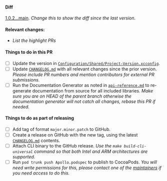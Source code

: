 #### Diff
[1.0.2...main](https://github.com/apollographql/apollo-ios/compare/1.0.2...main). _Change this to show the diff since the last version._

#### Relevant changes:
* _List the highlight PRs_

#### Things to do in this PR
- [ ] Update the version in [`Configuration/Shared/Project-Version.xcconfig`](https://github.com/apollographql/apollo-ios/blob/main/Configuration/Shared/Project-Version.xcconfig).
- [ ] Update [`CHANGELOG.md`](https://github.com/apollographql/apollo-ios/blob/main/CHANGELOG.md) with all relevant changes since the prior version. _Please include PR numbers and mention contributors for external PR submissions._
- [ ] Run the Documentation Generator as noted in [`api-reference.md`](https://github.com/apollographql/apollo-ios/blob/main/docs/source/api-reference.md) to re-generate documentation from source for all included libraries. _Make sure you are on HEAD of the parent branch otherwise the documentation generator will not catch all changes, rebase this PR if needed._

#### Things to do as part of releasing
- [ ] Add tag of format `major.minor.patch` to GitHub.
- [ ] Create a release on GitHub with the new tag, using the latest [`CHANGELOG.md`](https://github.com/apollographql/apollo-ios/blob/main/CHANGELOG.md) contents.
- [ ] Attach CLI binary to the GitHub release. _Use the `make build-cli-universal` command so that both Intel and ARM architectures are supported._
- [ ] Run `pod trunk push Apollo.podspec` to publish to CocoaPods. _You will need write permissions for this, please contact one of the [maintainers](https://github.com/apollographql/apollo-ios/blob/main/README.md#maintainers) if you need access to do this._
